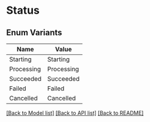 # Status

## Enum Variants

| Name | Value |
|---- | -----|
| Starting | Starting |
| Processing | Processing |
| Succeeded | Succeeded |
| Failed | Failed |
| Cancelled | Cancelled |


[[Back to Model list]](../README.md#documentation-for-models) [[Back to API list]](../README.md#documentation-for-api-endpoints) [[Back to README]](../README.md)


